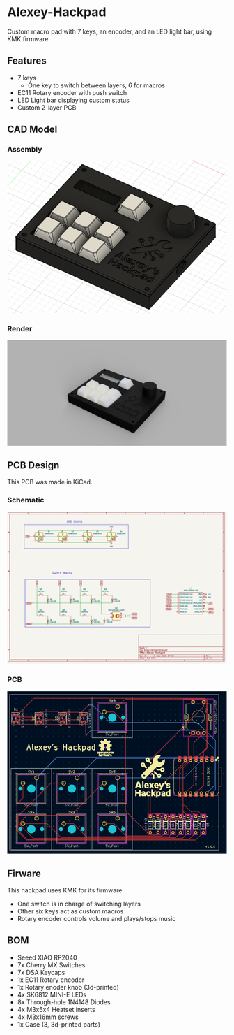 # Alexey-Hackpad

Custom macro pad with 7 keys, an encoder, and an LED light bar, using KMK firmware.

## Features

- 7 keys
  - One key to switch between layers, 6 for macros
- EC11 Rotary encoder with push switch
- LED Light bar displaying custom status
- Custom 2-layer PCB

## CAD Model

### Assembly

![cad-assembly](assets/CAD_Assembly.png)

### Render

![cad-render](assets/CAD_Render.png)

## PCB Design

This PCB was made in KiCad.

### Schematic

![pcb-schematic](assets/Schematic_Design.png)

### PCB

![pcb-design](assets/PCB_Design.png)

## Firware

This hackpad uses KMK for its firmware.

- One switch is in charge of switching layers
- Other six keys act as custom macros
- Rotary encoder controls volume and plays/stops music

## BOM

- Seeed XIAO RP2040
- 7x Cherry MX Switches
- 7x DSA Keycaps
- 1x EC11 Rotary encoder
- 1x Rotary enoder knob (3d-printed)
- 4x SK6812 MINI-E LEDs
- 8x Through-hole 1N4148 Diodes
- 4x M3x5x4 Heatset inserts
- 4x M3x16mm screws
- 1x Case (3, 3d-printed parts)
